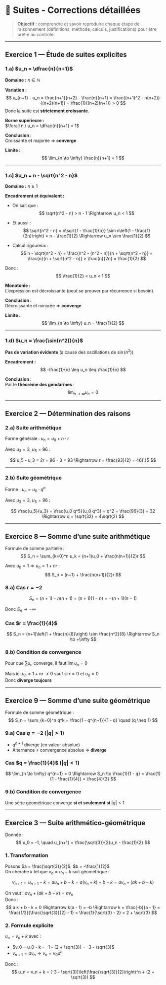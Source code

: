 # 🧠 Suites - Corrections détaillées

> **Objectif** : comprendre et savoir reproduire chaque étape de raisonnement (définitions, méthode, calculs, justifications) pour être prêt·e au contrôle.

---

## Exercice 1 — Étude de suites explicites

### 1.a) $u_n = \dfrac{n}{n+1}$

**Domaine :** $n \in \mathbb{N}$

**Variation :**
$$
u_{n+1} - u_n = \frac{n+1}{n+2} - \frac{n}{n+1}
= \frac{(n+1)^2 - n(n+2)}{(n+2)(n+1)}
= \frac{1}{(n+2)(n+1)} > 0
$$
Donc la suite est **strictement croissante**.

**Borne supérieure :**  
$\forall n,\ u_n = \dfrac{n}{n+1} < 1$

**Conclusion :**  
Croissante et majorée ⇒ **converge**

**Limite :**
$$
\lim_{n \to \infty} \frac{n}{n+1} = 1
$$

---

### 1.c) $u_n = n - \sqrt{n^2 - n}$

**Domaine :** $n \geq 1$

**Encadrement et équivalent :**
- On sait que :
$$
\sqrt{n^2 - n} > n - 1 \Rightarrow u_n < 1
$$

- Et aussi :
$$
\sqrt{n^2 - n} = n\sqrt{1 - \frac{1}{n}} \sim n\left(1 - \frac{1}{2n}\right) = n - \frac{1}{2} \Rightarrow u_n \sim \frac{1}{2}
$$

- Calcul rigoureux :
$$
n - \sqrt{n^2 - n}
= \frac{n^2 - (n^2 - n)}{n + \sqrt{n^2 - n}}
= \frac{n}{n + \sqrt{n^2 - n}} > \frac{n}{2n} = \frac{1}{2}
$$

Donc :
$$
\frac{1}{2} < u_n < 1
$$

**Monotonie :**  
L’expression est décroissante (peut se prouver par récurrence si besoin).

**Conclusion :**  
Décroissante et minorée ⇒ **converge**

**Limite :**
$$
\lim_{n \to \infty} u_n = \frac{1}{2}
$$

---

### 1.d) $u_n = \frac{\sin(n^2)}{n}$

**Pas de variation évidente** (à cause des oscillations de $\sin(n^2)$)

**Encadrement :**
$$
-\frac{1}{n} \leq u_n \leq \frac{1}{n}
$$

**Conclusion :**  
Par le **théorème des gendarmes** :
$$
\lim_{n \to \infty} u_n = 0
$$

---

## Exercice 2 — Détermination des raisons

### 2.a) Suite arithmétique

Forme générale : $u_n = u_0 + n \cdot r$

Avec $u_3 = 3$, $u_5 = 96$ :

$$
u_5 - u_3 = 2r = 96 - 3 = 93 \Rightarrow r = \frac{93}{2} = 46{,}5
$$

---

### 2.b) Suite géométrique

Forme : $u_n = u_0 \cdot q^n$

Avec $u_3 = 3$, $u_5 = 96$ :

$$
\frac{u_5}{u_3} = \frac{u_0 q^5}{u_0 q^3} = q^2 = \frac{96}{3} = 32 \Rightarrow q = \sqrt{32} = 4\sqrt{2}
$$

---

## Exercice 8 — Somme d’une suite arithmétique

Formule de somme partielle :
$$
S_n = \sum_{k=0}^n u_k = (n+1)u_0 + \frac{n(n+1)}{2}r
$$

Avec $u_0 = 1 \Rightarrow u_n = 1 + nr$ :
$$
S_n = (n+1) + \frac{n(n+1)}{2}r
$$

### 8.a) Cas $r = -2$

$$
S_n = (n+1) - n(n+1) = (n+1)(1 - n) = -(n+1)(n-1)
$$

Donc $S_n \to -\infty$

### Cas $r = \frac{1}{4}$

$$
S_n = (n+1)\left(1 + \frac{n}{8}\right) \sim \frac{n^2}{8} \Rightarrow S_n \to +\infty
$$

### 8.b) Condition de convergence

Pour que $\sum u_n$ converge, il faut $\lim u_n = 0$

Mais ici $u_n = 1 + nr \not\to 0$ sauf si $r = 0$ et $u_0 = 0$  
Donc **diverge toujours**

---

## Exercice 9 — Somme d’une suite géométrique

Formule de somme géométrique :
$$
S_n = \sum_{k=0}^n q^k = \frac{1 - q^{n+1}}{1 - q} \quad (q \neq 1)
$$

### 9.a) Cas $q = -2$ ($|q| > 1$)

- $q^{n+1}$ diverge (en valeur absolue)
- Alternance ≠ convergence absolue ⇒ **diverge**

### Cas $q = \frac{1}{4}$ ($|q| < 1$)

$$
\lim_{n \to \infty} q^{n+1} = 0 \Rightarrow S_n \to \frac{1}{1 - q} = \frac{1}{1 - \frac{1}{4}} = \frac{4}{3}
$$

### 9.b) Condition de convergence

Une série géométrique converge **si et seulement si** $|q| < 1$

---

## Exercice 3 — Suite arithmético-géométrique

Donnée :
$$
u_0 = -1, \quad u_{n+1} = \frac{\sqrt{3}}{2}u_n - \frac{1}{2}
$$

### 1. Transformation

Posons $a = \frac{\sqrt{3}}{2}$, $b = -\frac{1}{2}$  
On cherche $k$ tel que $v_n = u_n - k$ soit géométrique :

$$
v_{n+1} = u_{n+1} - k = a u_n + b - k = a(v_n + k) + b - k = a v_n + (a k + b - k)
$$

On veut : $a v_n + (a k + b - k) = a v_n$  
Donc :
$$
a k + b - k = 0 \Rightarrow k(a - 1) = -b \Rightarrow k = \frac{-b}{a - 1}
= \frac{1/2}{\frac{\sqrt{3}}{2} - 1} = \frac{1}{\sqrt{3} - 2} = 2 + \sqrt{3}
$$

### 2. Formule explicite

$u_n = v_n + k$ avec :

- $v_0 = u_0 - k = -1 - (2 + \sqrt{3}) = -3 - \sqrt{3}$
- $v_{n+1} = a v_n \Rightarrow v_n = v_0 a^n$

Donc :
$$
u_n = v_n + k = (-3 - \sqrt{3})\left(\frac{\sqrt{3}}{2}\right)^n + (2 + \sqrt{3})
$$
